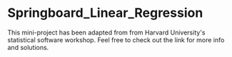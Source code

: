 # Springboard_Linear_Regression
This mini-project has been adapted from from Harvard University's statistical software workshop. 
Feel free to check out the link for more info and solutions.

